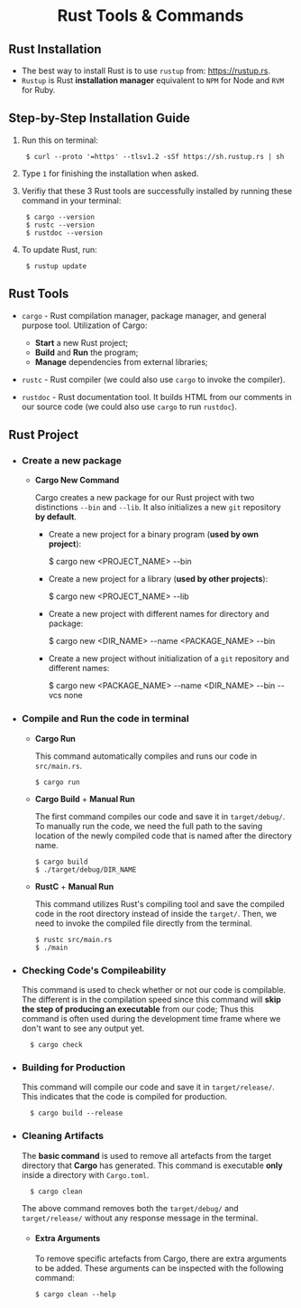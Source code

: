 <h1 align=center><strong>Rust Tools & Commands</strong></h1>

## **Rust Installation**

- The best way to install Rust is to use `rustup` from: https://rustup.rs.
- `Rustup` is Rust **installation manager** equivalent to `NPM` for Node and `RVM` for Ruby.

## **Step-by-Step Installation Guide**

1. Run this on terminal:

        $ curl --proto '=https' --tlsv1.2 -sSf https://sh.rustup.rs | sh

2. Type `1` for finishing the installation when asked.

3. Verifiy that these 3 Rust tools are successfully installed by running these command in your terminal:

        $ cargo --version
        $ rustc --version
        $ rustdoc --version

4. To update Rust, run:

        $ rustup update

## **Rust Tools**

- `cargo` - Rust compilation manager, package manager, and general purpose tool. Utilization of Cargo:
  - **Start** a new Rust project;
  - **Build** and **Run** the program;
  - **Manage** dependencies from external libraries;

- `rustc` - Rust compiler (we could also use `cargo` to invoke the compiler).

- `rustdoc` - Rust documentation tool. It builds HTML from our comments in our source code (we could also use `cargo` to run `rustdoc`).

## **Rust Project**

- ### **Create** a new package

  - **Cargo New Command**

    Cargo creates a new package for our Rust project with two distinctions `--bin` and `--lib`. It also initializes a new `git` repository **by default**.

    - Create a new project for a binary program (**used by own project**):

        $ cargo new <PROJECT_NAME> --bin

    - Create a new project for a library (**used by other projects**):

        $ cargo new <PROJECT_NAME> --lib

    - Create a new project with different names for directory and package:

        $ cargo new <DIR_NAME> --name <PACKAGE_NAME> --bin

    - Create a new project without initialization of a `git` repository and different names:

        $ cargo new <PACKAGE_NAME> --name <DIR_NAME> --bin --vcs none

- ### **Compile** and **Run** the code in terminal

  - **Cargo Run**

    This command automatically compiles and runs our code in `src/main.rs`.

        $ cargo run

  - **Cargo Build** + **Manual Run**

    The first command compiles our code and save it in `target/debug/`. To manually run the code, we need the full path to the saving location of the newly compiled code that is named after the directory name.

        $ cargo build
        $ ./target/debug/DIR_NAME

  - **RustC** + **Manual Run**

    This command utilizes Rust's compiling tool and save the compiled code in the root directory instead of inside the `target/`. Then, we need to invoke the compiled file directly from the terminal.

        $ rustc src/main.rs
        $ ./main

- ### **Checking Code's Compileability**

  This command is used to check whether or not our code is compilable. The different is in the compilation speed since this command will **skip the step of producing an executable** from our code; Thus this command is often used during the development time frame where we don't want to see any output yet.

        $ cargo check

- ### **Building for Production**

  This command will compile our code and save it in `target/release/`. This indicates that the code is compiled for production.

        $ cargo build --release

- ### **Cleaning Artifacts**

  The **basic command** is used to remove all artefacts from the target directory that **Cargo** has generated. This command is executable **only** inside a directory with `Cargo.toml`.

        $ cargo clean

  The above command removes both the `target/debug/` and `target/release/` without any response message in the terminal.

  - #### **Extra Arguments**

    To remove specific artefacts from Cargo, there are extra arguments to be added. These arguments can be inspected with the following command:

        $ cargo clean --help

